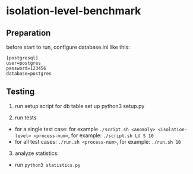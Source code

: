 # isolation-level-benchmark

## Preparation
before start to run, configure database.ini like this:
```
[postgresql]
user=postgres
password=123456
database=postgres
```

## Testing
1. run setup script for db table set up
python3 setup.py

2. run tests
+ for a single test case: for example `./script.sh <anomaly> <isolation-level> <process-num>`, for example: `./script.sh LU S 10`
+ for all test cases: `./run.sh <process-num>`, for example: `./run.sh 10`

3. analyze statistics:
+ run `python3 statistics.py`

